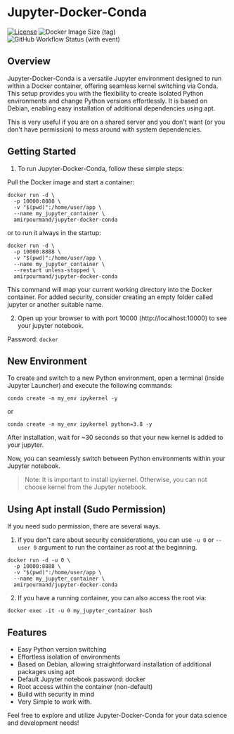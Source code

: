 # Jupyter-Docker-Conda

[![License](https://img.shields.io/badge/License-Apache_2.0-blue.svg)](https://opensource.org/licenses/Apache-2.0)
![Docker Image Size (tag)](https://img.shields.io/docker/image-size/amirpourmand/jupyter-docker-conda/latest)
![GitHub Workflow Status (with event)](https://img.shields.io/github/actions/workflow/status/pourmand1376/Jupyter-Docker-Conda/deploy-image.yaml)

## Overview

Jupyter-Docker-Conda is a versatile Jupyter environment designed to run within a Docker container, offering seamless kernel switching via Conda. This setup provides you with the flexibility to create isolated Python environments and change Python versions effortlessly. It is based on Debian, enabling easy installation of additional dependencies using apt.

This is very useful if you are on a shared server and you don't want (or you don't have permission) to mess around with system dependencies.

## Getting Started

1. To run Jupyter-Docker-Conda, follow these simple steps:

Pull the Docker image and start a container:

```
docker run -d \
  -p 10000:8888 \
  -v "$(pwd)":/home/user/app \
  --name my_jupyter_container \
  amirpourmand/jupyter-docker-conda
```

or to run it always in the startup:
```
docker run -d \
  -p 10000:8888 \
  -v "$(pwd)":/home/user/app \
  --name my_jupyter_container \
  --restart unless-stopped \ 
  amirpourmand/jupyter-docker-conda
```

This command will map your current working directory into the Docker container. For added security, consider creating an empty folder called jupyter or another suitable name.

2. Open up your browser to with port 10000 (http://localhost:10000) to see your jupyter notebook.

Password: `docker`

## New Environment

To create and switch to a new Python environment, open a terminal (inside Jupyter Launcher) and execute the following commands:

```
conda create -n my_env ipykernel -y
```

or

```
conda create -n my_env ipykernel python=3.8 -y
```

After installation, wait for ~30 seconds so that your new kernel is added to your jupyter.

Now, you can seamlessly switch between Python environments within your Jupyter notebook.

> Note: It is important to install ipykernel. Otherwise, you can not choose kernel from the Jupyter notebook.

## Using Apt install (Sudo Permission)

If you need sudo permission, there are several ways.

1. if you don't care about security considerations, you can use `-u 0` or `--user 0` argument to run the container as root at the beginning.

```
docker run -d -u 0 \
  -p 10000:8888 \
  -v "$(pwd)":/home/user/app \
  --name my_jupyter_container \
  amirpourmand/jupyter-docker-conda
```

2. If you have a running container, you can also access the root via:

```
docker exec -it -u 0 my_jupyter_container bash
```

## Features

- Easy Python version switching
- Effortless isolation of environments
- Based on Debian, allowing straightforward installation of additional packages using apt
- Default Jupyter notebook password: docker
- Root access within the container (non-default)
- Build with security in mind
- Very Simple to work with.

Feel free to explore and utilize Jupyter-Docker-Conda for your data science and development needs!
